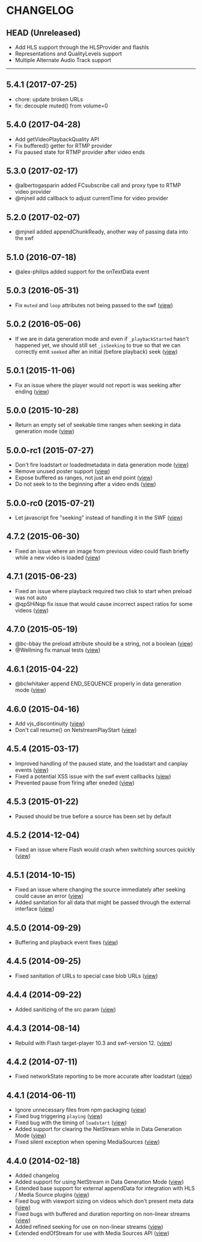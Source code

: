 CHANGELOG
=========

## HEAD (Unreleased)
* Add HLS support through the HLSProvider and flashls
* Representations and QualityLevels support
* Multiple Alternate Audio Track support

--------------------

## 5.4.1 (2017-07-25)
* chore: update broken URLs
* fix: decouple muted() from volume=0

## 5.4.0 (2017-04-28)
* Add getVideoPlaybackQuality API
* Fix buffered() getter for RTMP provider
* Fix paused state for RTMP provider after video ends

## 5.3.0 (2017-02-17)
* @albertogasparin added FCsubscribe call and proxy type to RTMP video provider
* @mjneil add callback to adjust currentTime for video provider

## 5.2.0 (2017-02-07)
* @mjneil added appendChunkReady, another way of passing data into the swf

## 5.1.0 (2016-07-18)
* @alex-philips added support for the onTextData event

## 5.0.3 (2016-05-31)
* Fix `muted` and `loop` attributes not being passed to the swf ([view](https://github.com/videojs/video-js-swf/pull/205))

## 5.0.2 (2016-05-06)
* If we are in data generation mode and even if `_playbackStarted` hasn't happened yet, we should still set `_isSeeking` to true so that we can correctly emit `seeked` after an initial (before playback) seek ([view](https://github.com/videojs/video-js-swf/pull/204))

## 5.0.1 (2015-11-06)
* Fix an issue where the player would not report is was seeking after ending ([view](https://github.com/videojs/video-js-swf/pull/192))

## 5.0.0 (2015-10-28)
* Return an empty set of seekable time ranges when seeking in data generation mode ([view](https://github.com/videojs/video-js-swf/pull/187))

## 5.0.0-rc1 (2015-07-27)
* Don't fire loadstart or loadedmetadata in data generation mode ([view](https://github.com/videojs/video-js-swf/pull/178))
* Remove unused poster support ([view](https://github.com/videojs/video-js-swf/pull/182))
* Expose buffered as ranges, not just an end point ([view](https://github.com/videojs/video-js-swf/pull/180))
* Do not seek to to the beginning after a video ends ([view](https://github.com/videojs/video-js-swf/pull/172))

## 5.0.0-rc0 (2015-07-21)
* Let javascript fire "seeking" instead of handling it in the SWF ([view](https://github.com/videojs/video-js-swf/pull/171))

## 4.7.2 (2015-06-30)
* Fixed an issue where an image from previous video could flash briefly while a new video is loaded ([view](https://github.com/videojs/video-js-swf/pull/167))

## 4.7.1 (2015-06-23)
* Fixed an issue where playback required two clisk to start when preload was not auto
* @qpSHiNqp fix issue that would cause incorrect aspect ratios for some videos ([view](https://github.com/videojs/video-js-swf/pull/165))

## 4.7.0 (2015-05-19)
* @bc-bbay the preload attribute should be a string, not a boolean ([view](https://github.com/videojs/video-js-swf/pull/160))
* @Wellming fix manual tests ([view](https://github.com/videojs/video-js-swf/pull/154))

## 4.6.1 (2015-04-22)
* @bclwhitaker append END_SEQUENCE properly in data generation mode ([view](https://github.com/videojs/video-js-swf/pull/152))

## 4.6.0 (2015-04-16)
* Add vjs_discontinuity ([view](https://github.com/videojs/video-js-swf/pull/150))
* Don't call resume() on NetstreamPlayStart ([view](https://github.com/videojs/video-js-swf/pull/147))

## 4.5.4 (2015-03-17)
* Improved handling of the paused state, and the loadstart and canplay events ([view](https://github.com/videojs/video-js-swf/pull/139))
* Fixed a potential XSS issue with the swf event callbacks ([view](https://github.com/videojs/video-js-swf/pull/143))
* Prevented pause from firing after eneded ([view](https://github.com/videojs/video-js-swf/pull/144))

## 4.5.3 (2015-01-22)
* Paused should be true before a source has been set by default

## 4.5.2 (2014-12-04)
* Fixed an issue where Flash would crash when switching sources quickly ([view](https://github.com/videojs/video-js-swf/pull/131))

## 4.5.1 (2014-10-15)
* Fixed an issue where changing the source immediately after seeking could cause an error ([view](https://github.com/videojs/video-js-swf/pull/125))
* Added sanitation for all data that might be passed through the external interface ([view](https://github.com/videojs/video-js-swf/pull/127))

## 4.5.0 (2014-09-29)
* Buffering and playback event fixes ([view](https://github.com/videojs/video-js-swf/pull/122))

## 4.4.5 (2014-09-25)
* Fixed sanitation of URLs to special case blob URLs ([view](https://github.com/videojs/video-js-swf/pull/121))

## 4.4.4 (2014-09-22)
* Added sanitizing of the src param ([view](https://github.com/videojs/video-js-swf/pull/120))

## 4.4.3 (2014-08-14)
* Rebuild with Flash target-player 10.3 and swf-version 12. ([view](https://github.com/videojs/video-js-swf/issues/113))

## 4.4.2 (2014-07-11)
* Fixed networkState reporting to be more accurate after loadstart ([view](https://github.com/videojs/video-js-swf/pull/106))

## 4.4.1 (2014-06-11)
* Ignore unnecessary files from npm packaging ([view](https://github.com/videojs/video-js-swf/pull/87))
* Fixed bug triggering `playing` ([view](https://github.com/videojs/video-js-swf/pull/90))
* Fixed bug with the timing of `loadstart` ([view](https://github.com/videojs/video-js-swf/pull/93))
* Added support for clearing the NetStream while in Data Generation Mode ([view](https://github.com/videojs/video-js-swf/pull/93))
* Fixed silent exception when opening MediaSources ([view](https://github.com/videojs/video-js-swf/pull/97))

## 4.4.0 (2014-02-18)
* Added changelog
* Added support for using NetStream in Data Generation Mode ([view](https://github.com/videojs/video-js-swf/pull/80))
* Extended base support for external appendData for integration with HLS / Media Source plugins ([view](https://github.com/videojs/video-js-swf/pull/80))
* Fixed bug with viewport sizing on videos which don't present meta data ([view](https://github.com/videojs/video-js-swf/pull/80))
* Fixed bugs with buffered and duration reporting on non-linear streams ([view](https://github.com/videojs/video-js-swf/pull/80))
* Added refined seeking for use on non-linear streams ([view](https://github.com/videojs/video-js-swf/pull/80))
* Extended endOfStream for use with Media Sources API ([view](https://github.com/videojs/video-js-swf/pull/80))

